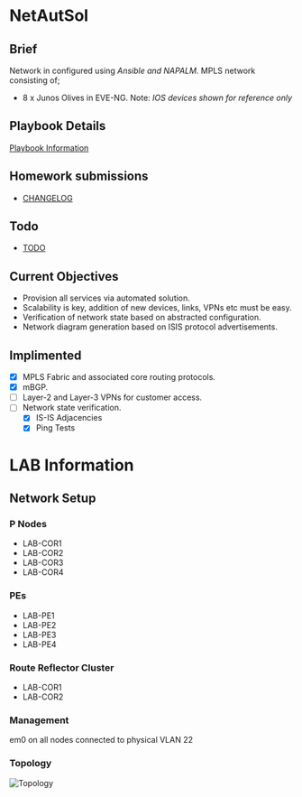 # NetAutSol
## Brief
Network in configured using *Ansible and NAPALM.*
MPLS network consisting of;
* 8 x Junos Olives in EVE-NG.
Note: *IOS devices shown for reference only*

## Playbook Details
[Playbook Information](https://github.com/johnsondnz/NetAutSol/blob/master/DETAILS.md)

## Homework submissions
- [CHANGELOG](https://github.com/johnsondnz/NetAutSol/blob/master/CHANGELOG.md)

## Todo
- [TODO](https://github.com/johnsondnz/NetAutSol/blob/master/TODO.md)

## Current Objectives
* Provision all services via automated solution.
* Scalability is key, addition of new devices, links, VPNs etc must be easy.
* Verification of network state based on abstracted configuration.
* Network diagram generation based on ISIS protocol advertisements.

## Implimented
- [x] MPLS Fabric and associated core routing protocols.
- [x] mBGP.
- [ ] Layer-2 and Layer-3 VPNs for customer access.
- [ ] Network state verification.
  - [x] IS-IS Adjacencies
  - [x] Ping Tests

# LAB Information
## Network Setup
### P Nodes
* LAB-COR1
* LAB-COR2
* LAB-COR3
* LAB-COR4

### PEs
* LAB-PE1
* LAB-PE2
* LAB-PE3
* LAB-PE4

### Route Reflector Cluster
* LAB-COR1
* LAB-COR2

### Management
em0 on all nodes connected to physical VLAN 22

### Topology
![Topology](https://i.imgur.com/T3AaoIQ.png)

